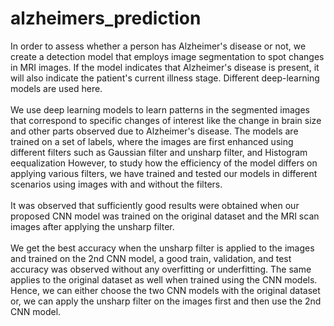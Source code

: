 # alzheimers_prediction

In order to assess whether a person has Alzheimer's disease or not, we create a detection model that employs image segmentation to spot changes in MRI images. 
If the model indicates that Alzheimer's disease is present, it will also indicate the patient's current illness stage. Different deep-learning models are used here. <br><br>
We use deep learning models to learn patterns in the segmented images that correspond to specific changes of interest like the change in brain size and other parts observed 
due to Alzheimer's disease. The models are trained on a set of labels, where the images are first enhanced using different filters such as Gaussian filter and unsharp filter, 
and Histogram eequalization However, to study how the efficiency of the model differs on applying various filters, we have trained and tested our models in different 
scenarios using images with and without the filters. <br><br>
It was observed that sufficiently good results were obtained when our proposed CNN model was trained on the original dataset and the 
MRI scan images after applying the unsharp filter. <br><br>
We get the best accuracy when the unsharp filter is applied to the images and trained on the 2nd CNN model, a good train, validation, and test accuracy was observed 
without any overfitting or underfitting. The same applies to the original dataset as well when trained using the CNN models. 
Hence, we can either choose the two CNN models with the original dataset or, we can apply the unsharp filter on the images first and then use the 2nd CNN model.
